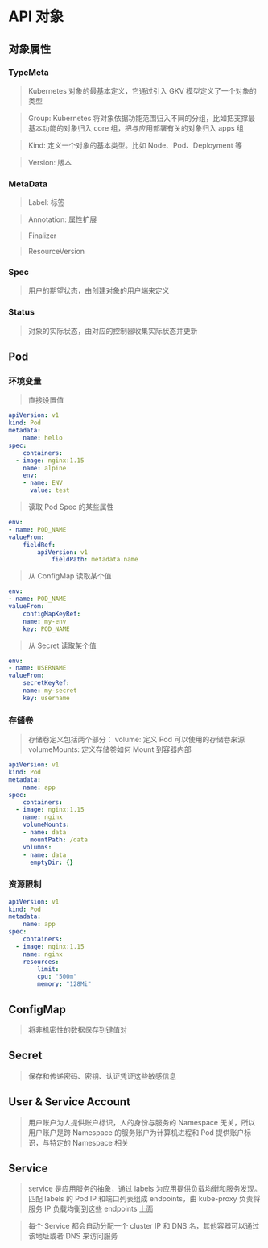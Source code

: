 # API 对象

## 对象属性
### TypeMeta
> Kubernetes 对象的最基本定义，它通过引入 GKV 模型定义了一个对象的类型

> Group: Kubernetes 将对象依据功能范围归入不同的分组，比如把支撑最基本功能的对象归入 core 组，把与应用部署有关的对象归入 apps 组

> Kind: 定义一个对象的基本类型。比如 Node、Pod、Deployment 等

> Version: 版本

### MetaData
> Label: 标签

> Annotation: 属性扩展

> Finalizer

> ResourceVersion

### Spec
> 用户的期望状态，由创建对象的用户端来定义

### Status
> 对象的实际状态，由对应的控制器收集实际状态并更新

## Pod
### 环境变量
> 直接设置值

```yaml
apiVersion: v1
kind: Pod
metadata:
	name: hello
spec:
	containers:
  - image: nginx:1.15
    name: alpine
    env:
    - name: ENV
      value: test
```

> 读取 Pod Spec 的某些属性

```yaml
env:
- name: POD_NAME
valueFrom:
	fieldRef:
		apiVersion: v1
			fieldPath: metadata.name
```

> 从 ConfigMap 读取某个值

```yaml
env:
- name: POD_NAME
valueFrom:
	configMapKeyRef:
  	name: my-env
    key: POD_NAME
```

> 从 Secret 读取某个值

```yaml
env:
- name: USERNAME
valueFrom:
	secretKeyRef:
  	name: my-secret
    key: username
```

### 存储卷
> 存储卷定义包括两个部分：
> volume: 定义 Pod 可以使用的存储卷来源
> volumeMounts: 定义存储卷如何 Mount 到容器内部

```yaml
apiVersion: v1
kind: Pod
metadata:
	name: app
spec:
	containers:
  - image: nginx:1.15
    name: nginx
    volumeMounts:
    - name: data
      mountPath: /data
    volumns:
    - name: data
      emptyDir: {}
```

### 资源限制
```yaml
apiVersion: v1
kind: Pod
metadata:
	name: app
spec:
	containers:
  - image: nginx:1.15
    name: nginx
    resources:
    	limit:
      	cpu: "500m"
        memory: "128Mi"
```

## ConfigMap
> 将非机密性的数据保存到键值对

## Secret
> 保存和传递密码、密钥、认证凭证这些敏感信息

## User & Service Account
> 用户账户为人提供账户标识，人的身份与服务的 Namespace 无关，所以用户账户是跨 Namespace 的服务账户为计算机进程和 Pod 提供账户标识，与特定的 Namespace 相关

## Service
> service 是应用服务的抽象，通过 labels 为应用提供负载均衡和服务发现。匹配 labels 的 Pod IP 和端口列表组成 endpoints，由 kube-proxy 负责将服务 IP 负载均衡到这些 endpoints 上面

> 每个 Service 都会自动分配一个 cluster IP 和 DNS 名，其他容器可以通过该地址或者 DNS 来访问服务